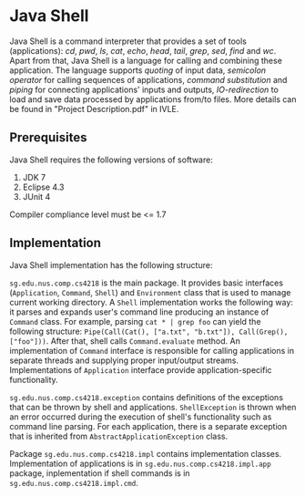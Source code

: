 # Java Shell #

Java Shell is a command interpreter that provides a set of tools (applications): *cd*, *pwd*, *ls*, *cat*, *echo*, *head*, *tail*, *grep*, *sed*, *find* and *wc*. Apart from that, Java Shell is a language for calling and combining these application. The language supports *quoting* of input data, *semicolon operator* for calling sequences of applications, *command substitution* and *piping* for connecting applications' inputs and outputs, *IO-redirection* to load and save data processed by applications from/to files. More details can be found in "Project Description.pdf" in IVLE.

## Prerequisites ##

Java Shell requires the following versions of software:

1. JDK 7
2. Eclipse 4.3
3. JUnit 4

Compiler compliance level must be <= 1.7

## Implementation ##

Java Shell implementation has the following structure:

`sg.edu.nus.comp.cs4218` is the main package. It provides basic interfaces (`Application`, `Command`, `Shell`) and `Environment` class that is used to manage current working directory. A `Shell` implementation works the following way: it parses and expands user's command line producing an instance of `Command` class. For example, parsing `cat * | grep foo` can yield the following structure: `Pipe(Call(Cat(), ["a.txt", "b.txt"]), Call(Grep(), ["foo"]))`. After that, shell calls `Command.evaluate` method. An implementation of `Command` interface is responsible for calling applications in separate threads and supplying proper input/output streams. Implementations of `Application` interface provide application-specific functionality.

`sg.edu.nus.comp.cs4218.exception` contains definitions of the exceptions that can be thrown by shell and applications. `ShellException` is thrown when an error occurred during the execution of shell's functionality such as command line parsing. For each application, there is a separate exception that is inherited from `AbstractApplicationException` class.

Package `sg.edu.nus.comp.cs4218.impl` contains implementation classes. Implementation of applications is in `sg.edu.nus.comp.cs4218.impl.app` package, inplementation if shell commands is in `sg.edu.nus.comp.cs4218.impl.cmd`.
